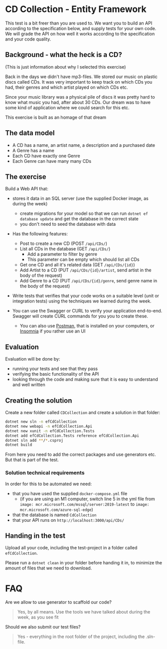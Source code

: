 # CD Collection - Entity Framework

This test is a bit freer than you are used to. We want you to build an API according to the specification below, and supply tests for your own code. We will grade the API on how well it works according to the specification and your code quality.

## Background - what the heck is a CD?

(This is just information about why I selected this exercise)

Back in the days we didn't have mp3-files. We stored our music on plastic discs called CDs. It was very important to keep track on which CDs you had, their genres and which artist played on which CDs etc.

Since your music library was a physical pile of discs it was pretty hard to know what music you had, after about 30 CDs. Our dream was to have some kind of application where we could search for this etc.

This exercise is built as an homage of that dream

## The data model

- A CD has a name, an artist name, a description and a purchased date
- A Genre has a name
- Each CD have exactly one Genre
- Each Genre can have many many CDs

## The exercise

Build a Web API that:

- stores it data in an SQL server (use the supplied Docker image, as during the week)
  - create migrations for your model so that we can run `dotnet ef database update` and get the database in the correct state
  - you don't need to seed the database with data

- Has the following features:
  - Post to create a new CD (POST `/api/CDs/`)
  - List all CDs in the database (GET `/api/CDs/`)
    - Add a parameter to filter by genre
    - This parameter can be empty which should list all CDs
  - Get one CD and all it's related data (GET `/api/CDs/{id}`)
  - Add Artist to a CD (PUT `/api/CDs/{id}/artist`, send artist in the body of the request)
  - Add Genre to a CD (PUT `/api/CDs/{id}/genre`, send genre name in the body of the request)

- Write tests that verifies that your code works on a suitable level (unit or integration tests) using the techniques we learned during the week.
- You can use the Swagger or CURL to verify your application end-to-end. Swagger will create CURL commands for you you to create these.
  - You can also use [Postman](https://www.postman.com/), that is installed on your computers, or [Insomnia](https://insomnia.rest/) if you rather use an UI

## Evaluation

Evaluation will be done by:

- running your tests and see that they pass
- verifying the basic functionality of the API
- looking through the code and making sure that it is easy to understand and well written

## Creating the solution

Create a new folder called `CDCollection` and create a solution in that folder:

```bash
dotnet new sln -n efCdCollection
dotnet new webapi -n efCdCollection.Api
dotnet new xunit -n efCdCollection.Tests
dotnet add efCdCollection.Tests reference efCdCollection.Api
dotnet sln add **/*.csproj
dotnet build
```

From here you need to add the correct packages and use generators etc. But that is part of the test.

### Solution technical requirements

In order for this to be automated we need:
- that you have used the supplied `docker-compose.yml` file 
  - (if you are using an M1 computer, switch line 5 in the yml file from `image: mcr.microsoft.com/mssql/server:2019-latest` to `image: mcr.microsoft.com/azure-sql-edge`)
- that the database is named `CdCollection`
- that your API runs on `http://localhost:3000/api/CDs/`

## Handing in the test

Upload all your code, including the test-project in a folder called `efCdCollection`.

Please run a `dotnet clean` in your folder before handing it in, to minimize the amount of files that we need to download.

# FAQ

Are we allow to use generator to scaffold our code?

> Yes, by all means. Use the tools we have talked about during the week, as you see fit

Should we also submit our test files?

> Yes - everything in the root folder of the project, including the .sln-file.
